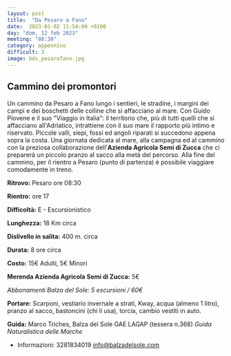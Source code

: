```yaml
---
layout: post
title:  "Da Pesaro a Fano"
date:  2023-01-02 11:54:00 +0100
day: "dom, 12 feb 2023"
meeting: "08:30"
category: appennino 
difficult: 3
image: bds_pesarofano.jpg
---
```


## Cammino dei promontori

Un cammino da Pesaro a Fano lungo i sentieri, le stradine, i margini dei campi e dei boschetti delle colline che si affacciano al mare. Con Guido Piovene e il suo "Viaggio in Italia": il territorio che, più di tutti quelli che si affacciano all'Adriatico, intrattiene con il suo mare il rapporto più intimo e riservato.
Piccole valli, siepi, fossi ed angoli riparati si succedono appena sopra la costa.
Una giornata dedicata al mare, alla campagna ed al cammino con la preziosa collaborazione dell'**Azienda Agricola Semi di Zucca** che ci preparerà un piccolo pranzo al sacco alla metà del percorso.
Alla fine del cammino, per il rientro a Pesaro (punto di partenza) è possibile viaggiare comodamente in treno.

**Ritrovo:** Pesaro ore 08:30

**Rientro:** ore 17 

**Difficoltà:** E - Escursionistico

**Lunghezza:** 18 Km circa

**Dislivello in salita:** 400 m. circa

**Durata:** 8 ore circa

**Costo:** 15€ Adulti, 5€ Minori

**Merenda Azienda Agricola Semi di Zucca:** 5€ 

*Abbonamenti Balza del Sole: 5 escursioni / 60€*

**Portare:** Scarponi, vestiario invernale a strati, Kway, acqua (almeno 1 litro), pranzo al sacco, bastoncini (chi li usa), torcia, cambio vestiti in auto.

**Guida:** Marco Triches, Balza del Sole GAE LAGAP (tessera n.368)
*Guida Naturalistica delle Marche*
+ Informazioni: 3281834019    info@balzadelsole.com

